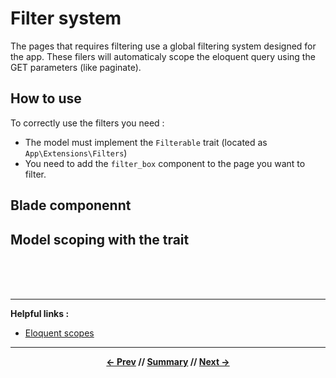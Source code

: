 # Filter system

The pages that requires filtering use a global filtering system designed for the app.
These filers will automaticaly scope the eloquent query using the GET parameters (like paginate).

## How to use

To correctly use the filters you need :

* The model must implement the `Filterable` trait (located as `App\Extensions\Filters`)
* You need to add the `filter_box` component to the page you want to filter.

## Blade componennt

## Model scoping with the trait


<br>
<br>
<br>
<hr>

**Helpful links :**

* [Eloquent scopes](https://laravel.com/docs/5.6/eloquent#query-scopes)

<hr>
<div align="center">

**[<- Prev](6_status.md) // [Summary](../README.md) // [Next ->](#)**

</div>